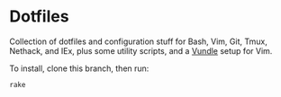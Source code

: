 Dotfiles
========

Collection of dotfiles and configuration stuff for Bash, Vim, Git, Tmux, Nethack, and IEx, plus some utility scripts, and a [Vundle](https://github.com/VundleVim/Vundle.vim) setup for Vim.

To install, clone this branch, then run:

```
rake
```
